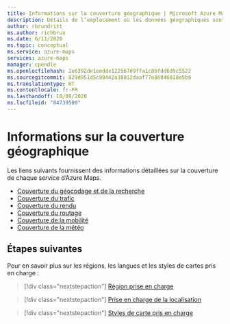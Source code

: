 ```yaml
---
title: Informations sur la couverture géographique | Microsoft Azure Maps
description: Détails de l’emplacement où les données géographiques sont disponibles dans Microsoft Azure Maps.
author: rbrundritt
ms.author: richbrun
ms.date: 6/11/2020
ms.topic: conceptual
ms.service: azure-maps
services: azure-maps
manager: cpendle
ms.openlocfilehash: 2e6392de1eedde122567d9ffa1c8bfdd6d9c5522
ms.sourcegitcommit: 829d951d5c90442a38012daaf77e86046018e5b9
ms.translationtype: HT
ms.contentlocale: fr-FR
ms.lasthandoff: 10/09/2020
ms.locfileid: "84739580"
---
```

# <a name="geographic-coverage-information"></a>Informations sur la couverture géographique

Les liens suivants fournissent des informations détaillées sur la couverture de chaque service d’Azure Maps.

* [Couverture du géocodage et de la recherche](geocoding-coverage.md)
* [Couverture du trafic](traffic-coverage.md)
* [Couverture du rendu](render-coverage.md)
* [Couverture du routage](routing-coverage.md)
* [Couverture de la mobilité](mobility-coverage.md)
* [Couverture de la météo](weather-coverage.md)

## <a name="next-steps"></a>Étapes suivantes

Pour en savoir plus sur les régions, les langues et les styles de cartes pris en charge :

> [!div class="nextstepaction"]
> [Région prise en charge](about-azure-maps.md#supported-regions)

> [!div class="nextstepaction"]
> [Prise en charge de la localisation](supported-languages.md)

> [!div class="nextstepaction"]
> [Styles de carte pris en charge](supported-map-styles.md)